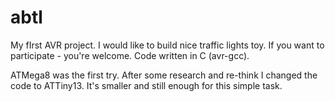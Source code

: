 abtl
====

My fIrst AVR project. I would like to build nice traffic lights toy. If you want to participate - you're welcome. Code written in C (avr-gcc).

ATMega8 was the first try. After some research and re-think I changed the code to ATTiny13. It's smaller and still enough for this simple task.
